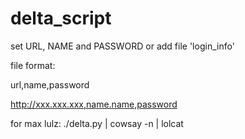 # delta_script

set URL, NAME and PASSWORD or add file 'login_info'

file format:

url,name,password

http://xxx.xxx.xxx,name.name,password

for max lulz: ./delta.py | cowsay -n | lolcat
